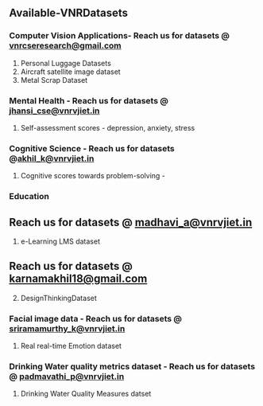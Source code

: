 ## Available-VNRDatasets
### Computer Vision Applications- Reach us for datasets @ vnrcseresearch@gmail.com 
1. Personal Luggage Datasets
2. Aircraft satellite image dataset
3. Metal Scrap Dataset
### Mental Health - Reach us for datasets @ jhansi_cse@vnrvjiet.in
1. Self-assessment scores - depression, anxiety, stress
### Cognitive Science - Reach us for datasets @akhil_k@vnrvjiet.in  
1. Cognitive scores towards problem-solving - 
### Education 
## Reach us for datasets @ madhavi_a@vnrvjiet.in
1. e-Learning LMS dataset
## Reach us for datasets @ karnamakhil18@gmail.com
2. DesignThinkingDataset 
### Facial image data - Reach us for datasets @ sriramamurthy_k@vnrvjiet.in  
1. Real real-time Emotion dataset
### Drinking Water quality metrics dataset - Reach us for datasets @ padmavathi_p@vnrvjiet.in 
1. Drinking Water Quality Measures datset
